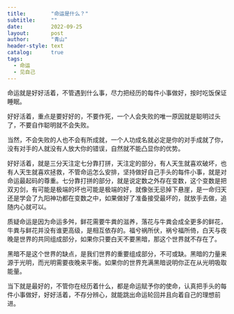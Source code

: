 ```yaml
---
title:        "命运是什么？"
subtitle:     ""
date:         2022-09-25
layout:       post
author:       "青山"
header-style: text
catalog:      true
tags:
  - 命运
  - 见自己
---
```


命运就是好好活着，不管遇到什么事，尽力把经历的每件小事做好，按时吃饭保证睡眠。

好好活着，重点是要好好的，不要作死，一个人会失败的唯一原因就是聪明过头了，不要自作聪明就不会失败。

当然，不会失败的人也不会有所成就，一个人功成名就必定是你的对手成就了你，没有对手的人就没有人放大你的错误，自然就不能凸显你的优势。

好好活着，就是三分天注定七分靠打拼，天注定的部分，有人天生就喜欢破坏，也有人天生就喜欢拯救，不管命运怎么安排，坚持做好自己手头的每件小事，就是对命运最起码的尊重。七分靠打拼的部分，就是说定数之外存在变数，这个变数是把双刃剑，有可能是极端的坏也可能是极端的好，就像张无忌掉下悬崖，是一命归天还是学会了九阳神功都在变数之中，如果做好了准备接受最坏的，就放手去做，追随内心就可以。

质疑命运是因为命运多舛，鲜花需要牛粪的滋养，落花与牛粪会成全更多的鲜花，牛粪与鲜花并没有谁更高级，是相互依存的。福兮祸所伏，祸兮福所倚，白天与夜晚是世界的共同组成部分，如果你只要白天不要黑暗，那这个世界就不存在了。

黑暗不是这个世界的缺点，是我们世界的重要组成部分，不可或缺。黑暗的力量来源于光明，而光明需要夜晚来平衡。如果你的世界充满黑暗说明你正在从光明吸取能量。

当下就是最好的，不管你在经历着什么，都是命运赋予你的使命，认真把手头的每件小事做好，好好活着，不存分辨心，就能跳出命运轮回并且向着自己的理想前进。